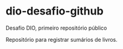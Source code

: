 # dio-desafio-github
Desafio DIO, primeiro repositório público

Repositório para registrar sumários de livros.
